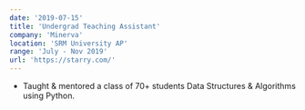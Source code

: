 ```yaml
---
date: '2019-07-15'
title: 'Undergrad Teaching Assistant'
company: 'Minerva'
location: 'SRM University AP'
range: 'July - Nov 2019'
url: 'https://starry.com/'
---
```


- Taught & mentored a class of 70+ students Data Structures & Algorithms using Python.

